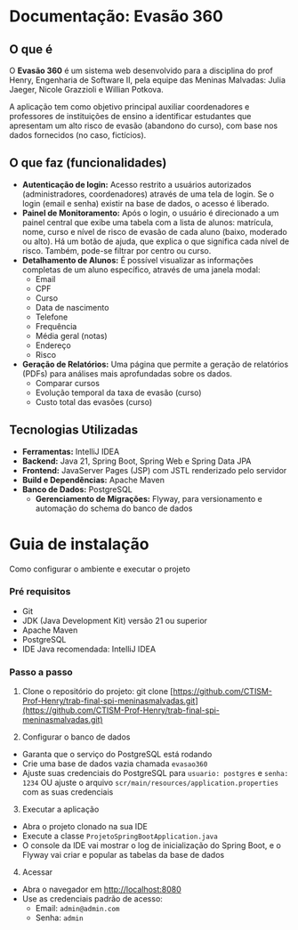 # Documentação: Evasão 360

## O que é

O **Evasão 360** é um sistema web desenvolvido para a disciplina do prof Henry, Engenharia de Software II, pela equipe das Meninas Malvadas: Julia Jaeger, Nicole Grazzioli e Willian Potkova. 

A aplicação tem como objetivo principal auxiliar coordenadores e professores de instituições de ensino a identificar estudantes que apresentam um alto risco de evasão (abandono do curso), com base nos dados fornecidos (no caso, fictícios).

## O que faz (funcionalidades)

* **Autenticação de login:** Acesso restrito a usuários autorizados (administradores, coordenadores) através de uma tela de login. Se o login (email e senha) existir na base de dados, o acesso é liberado.
* **Painel de Monitoramento:** Após o login, o usuário é direcionado a um painel central que exibe uma tabela com a lista de alunos: matrícula, nome, curso e nível de risco de evasão de cada aluno (baixo, moderado ou alto). Há um botão de ajuda, que explica o que significa cada nível de risco. Também, pode-se filtrar por centro ou curso.
* **Detalhamento de Alunos:** É possível visualizar as informações completas de um aluno específico, através de uma janela modal:
    * Email
    * CPF
    * Curso
    * Data de nascimento
    * Telefone
    * Frequência
    * Média geral (notas)
    * Endereço
    * Risco
* **Geração de Relatórios:** Uma página que permite a geração de relatórios (PDFs) para análises mais aprofundadas sobre os dados.
    * Comparar cursos
    * Evolução temporal da taxa de evasão (curso)
    * Custo total das evasões (curso)

## Tecnologias Utilizadas

* **Ferramentas:** IntelliJ IDEA
* **Backend:** Java 21, Spring Boot, Spring Web e Spring Data JPA
* **Frontend:** JavaServer Pages (JSP) com JSTL renderizado pelo servidor
* **Build e Dependências:** Apache Maven
* **Banco de Dados:** PostgreSQL
    * **Gerenciamento de Migrações:** Flyway, para versionamento e automação do schema do banco de dados


# Guia de instalação
Como configurar o ambiente e executar o projeto

### Pré requisitos
* Git
* JDK (Java Development Kit) versão 21 ou superior
* Apache Maven
* PostgreSQL
* IDE Java recomendada: IntelliJ IDEA

### Passo a passo
1. Clone o repositório do projeto:
git clone [https://github.com/CTISM-Prof-Henry/trab-final-spi-meninasmalvadas.git](https://github.com/CTISM-Prof-Henry/trab-final-spi-meninasmalvadas.git)

2. Configurar o banco de dados
* Garanta que o serviço do PostgreSQL está rodando
* Crie uma base de dados vazia chamada ```evasao360```
* Ajuste suas credenciais do PostgreSQL para ```usuario: postgres``` e ```senha: 1234``` OU ajuste o arquivo ```scr/main/resources/application.properties``` com as suas credenciais

3. Executar a aplicação
* Abra o projeto clonado na sua IDE
* Execute a classe ```ProjetoSpringBootApplication.java```
* O console da IDE vai mostrar o log de inicialização do Spring Boot, e o Flyway vai criar e popular as tabelas da base de dados

4. Acessar
* Abra o navegador em [http://localhost:8080](http://localhost:8080)
* Use as credenciais padrão de acesso:
    * Email: ```admin@admin.com```
    * Senha: ```admin```
